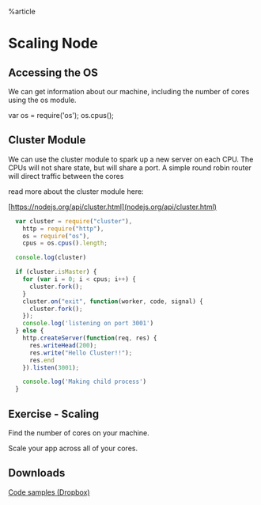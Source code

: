 %article


# Scaling Node


## Accessing the OS

We can get information about our machine, including the number of cores using the os module.

var os = require('os');
os.cpus();


## Cluster Module

We can use the cluster module to spark up a new server on each CPU. The CPUs will not share state, but will share a port. A simple round robin router will direct traffic between the cores

read more about the cluster module here:

[https://nodejs.org/api/cluster.html](nodejs.org/api/cluster.html)

```js
  var cluster = require("cluster"),
    http = require("http"),
    os = require("os"),
    cpus = os.cpus().length;

  console.log(cluster)

  if (cluster.isMaster) {
    for (var i = 0; i < cpus; i++) {
      cluster.fork();
    }
    cluster.on("exit", function(worker, code, signal) {
      cluster.fork();
    });
    console.log('listening on port 3001')
  } else {
    http.createServer(function(req, res) {
      res.writeHead(200);
      res.write("Hello Cluster!!");
      res.end
    }).listen(3001);

    console.log('Making child process')
  }

```





## Exercise - Scaling

Find the number of cores on your machine.

Scale your app across all of your cores.



## Downloads

[Code samples (Dropbox)](https://www.dropbox.com/sh/6ow6vu0dii5lv9z/AABw94Ymcvb1d6VvnfOABGsga?dl=0)
